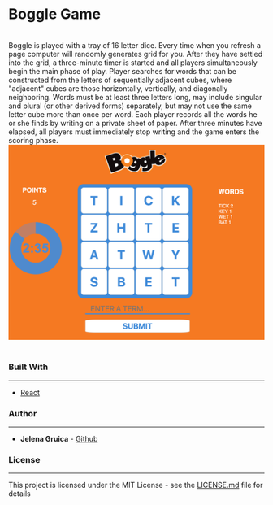 # Boggle Game


<br/>
Boggle is played with a tray of 16 letter dice. Every time when you refresh a page computer will randomly generates grid for you.
After they have settled into the grid, a three-minute timer is started and all players simultaneously begin the main phase of play.
Player searches for words that can be constructed from the letters of sequentially adjacent cubes, where "adjacent" cubes are those horizontally, vertically, and diagonally neighboring. Words must be at least three letters long, may include singular and plural (or other derived forms) separately, but may not use the same letter cube more than once per word. Each player records all the words he or she finds by writing on a private sheet of paper. After three minutes have elapsed, all players must immediately stop writing and the game enters the scoring phase.

<center><img src="./src/images/boggle.png" /></center>
<br />

### Built With
---
* [React](https://reactjs.org/)

### Author
---
* **Jelena Gruica** - [Github](https://github.com/jgruica)

### License
---
This project is licensed under the MIT License - see the [LICENSE.md](LICENSE.md) file for details